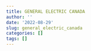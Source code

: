 ```yaml
---
title: GENERAL ELECTRIC CANADA
author: ''
date: '2022-08-29'
slug: general_electric_canada
categories: []
tags: []
---
```

